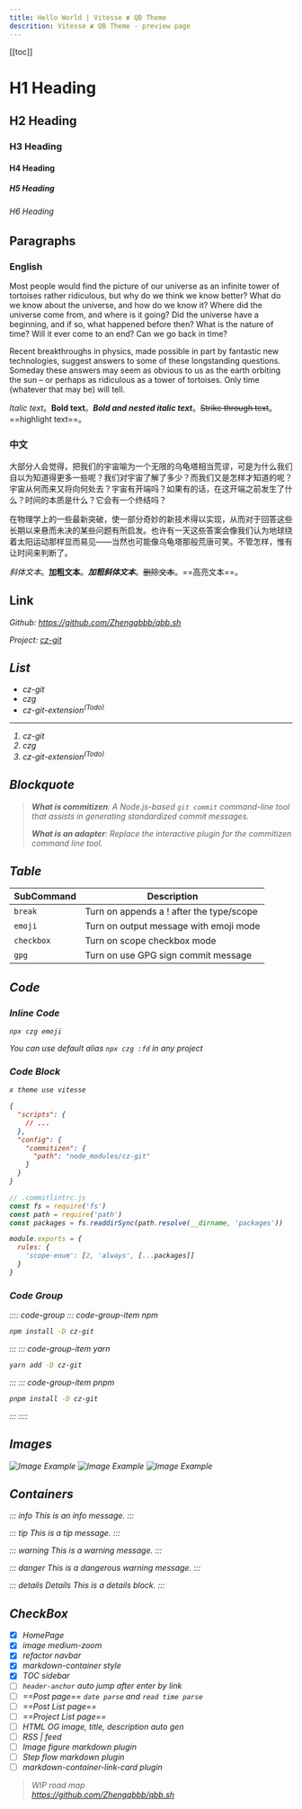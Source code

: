 ```yaml
---
title: Hello World | Vitesse ✘ QB Theme
descrition: Vitesse ✘ QB Theme - preview page
---
```


[[toc]]

# H1 Heading

## H2 Heading

### H3 Heading

#### H4 Heading

##### H5 Heading

###### H6 Heading

## Paragraphs

### English

Most people would find the picture of our universe as an infinite tower of tortoises rather ridiculous, but why do we think we know better? What do we know about the universe, and how do we know it? Where did the universe come from, and where is it going? Did the universe have a beginning, and if so, what happened before then? What is the nature of time? Will it ever come to an end? Can we go back in time?

Recent breakthroughs in physics, made possible in part by fantastic new technologies, suggest answers to some of these longstanding questions. Someday these answers may seem as obvious to us as the earth orbiting the sun – or perhaps as ridiculous as a tower of tortoises. Only time (whatever that may be) will tell.

*Italic text*。**Bold text**。***Bold and nested italic text***。~~Strike through text~~。==highlight text==。

### 中文

大部分人会觉得，把我们的宇宙喻为一个无限的乌龟塔相当荒谬，可是为什么我们自以为知道得更多一些呢？我们对宇宙了解了多少？而我们又是怎样才知道的呢？宇宙从何而来又将向何处去？宇宙有开端吗？如果有的话，在这开端之前发生了什么？时间的本质是什么？它会有一个终结吗？

在物理学上的一些最新突破，使一部分奇妙的新技术得以实现，从而对于回答这些长期以来悬而未决的某些问题有所启发。也许有一天这些答案会像我们认为地球绕着太阳运动那样显而易见——当然也可能像乌龟塔那般荒唐可笑。不管怎样，惟有让时间来判断了。

*斜体文本*。**加粗文本**。***加粗斜体文本***。~~删除文本~~。==高亮文本==。

## Link

<i class="i-carbon:logo-github"/> Github: https://github.com/Zhengqbbb/qbb.sh

<i class="i-bxs:terminal"/> Project: [cz-git](https://cz-git.qbb.sh)


## List

- cz-git
- czg
- cz-git-extension<sup>(Todo)</sup>

---

1. cz-git
2. czg
3. cz-git-extension<sup>(Todo)</sup>

## Blockquote

> **What is commitizen**: A Node.js-based `git commit` command-line tool that assists in generating standardized commit messages.
>
> **What is an adapter**: Replace the interactive plugin for the commitizen command line tool.

## Table

| SubCommand | Description |
| ---------- | ----------- |
| `break`    | Turn on appends a ! after the type/scope |
| `emoji`    | Turn on output message with emoji mode   |
| `checkbox` | Turn on scope checkbox mode              |
| `gpg`      | Turn on use GPG sign commit message      |

## Code

### Inline Code

`npx czg emoji`

You can use default alias `npx czg :fd` in any project

### Code Block

```sh
x theme use vitesse
```

```json
{
  "scripts": {
    // ...
  },
  "config": {
    "commitizen": {
      "path": "node_modules/cz-git"
    }
  }
}
```

```js
// .commitlintrc.js
const fs = require('fs')
const path = require('path')
const packages = fs.readdirSync(path.resolve(__dirname, 'packages'))

module.exports = {
  rules: {
    'scope-enum': [2, 'always', [...packages]]
  }
}
```

### Code Group

:::: code-group
::: code-group-item npm

```sh
npm install -D cz-git
```

:::
::: code-group-item yarn

```sh
yarn add -D cz-git
```

:::
::: code-group-item pnpm

```sh
pnpm install -D cz-git
```

:::
::::

## Images

![Image Example](/img/vitesse.webp) <!-- size=120x120 -->
![Image Example](/img/vitesse.webp) <!-- size=240 -->
![Image Example](/img/vitesse.webp) <!-- -->

## Containers

<!--
::: tip <i class="i-uil:lightbulb-alt" /> Tip: custom title
This is an info message and custom title.
:::
-->

::: info
This is an info message.
:::

::: tip
This is a tip message.
:::

::: warning
This is a warning message.
:::

::: danger
This is a dangerous warning message.
:::

::: details Details
This is a details block.
:::

## CheckBox

- [x] HomePage
- [x] image medium-zoom
- [x] refactor navbar
- [x] markdown-container style
- [x] TOC sidebar
- [ ] `header-anchor` auto jump after enter by link
- [ ] ==Post page== `date parse` and `read time parse`
- [ ] ==Post List page==
- [ ] ==Project List page==
- [ ] HTML OG image, title, description auto gen
- [ ] RSS | feed
- [ ] Image figure markdown plugin
- [ ] Step flow markdown plugin
- [ ] markdown-container-link-card plugin

> WIP road map <br>
> https://github.com/Zhengqbbb/qbb.sh
